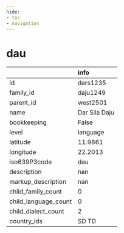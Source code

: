 ```yaml
---
hide:
- toc
- navigation
---
```

# dau
|                      | info          |
|:---------------------|:--------------|
| id                   | dars1235      |
| family_id            | daju1249      |
| parent_id            | west2501      |
| name                 | Dar Sila Daju |
| bookkeeping          | False         |
| level                | language      |
| latitude             | 11.9861       |
| longitude            | 22.2013       |
| iso639P3code         | dau           |
| description          | nan           |
| markup_description   | nan           |
| child_family_count   | 0             |
| child_language_count | 0             |
| child_dialect_count  | 2             |
| country_ids          | SD TD         |